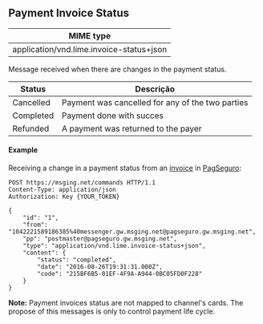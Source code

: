 ## Payment Invoice Status
| MIME type                            |
|--------------------------------------|
| application/vnd.lime.invoice-status+json |

Message received when there are changes in the payment status.

| Status                            | Descrição |
|--------------------------------------|--------------------------------------|
|Cancelled|Payment was cancelled for any of the two parties|
|Completed|Payment done with succes|
|Refunded|A payment was returned to the payer|

#### Example

Receiving a change in a payment status from an [invoice](./#/docs/content-types/invoice) in [PagSeguro](./#/docs/payments/pagseguro):
```http
POST https://msging.net/commands HTTP/1.1
Content-Type: application/json
Authorization: Key {YOUR_TOKEN}

{
    "id": "1",
    "from": "1042221589186385%40messenger.gw.msging.net@pagseguro.gw.msging.net",
    "pp": "postmaster@pagseguro.gw.msging.net",
    "type": "application/vnd.lime.invoice-status+json",
    "content": {
        "status": "completed",
        "date": "2016-08-26T19:31:31.000Z",
        "code": "215BF6B5-01EF-4F9A-A944-0BC05FD0F228"
    }
}
```

**Note:** Payment invoices status are not mapped to channel's cards. The propose of this messages is only to control payment life cycle.